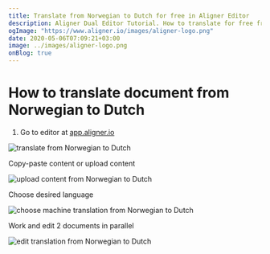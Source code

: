 ```yaml
---
title: Translate from Norwegian to Dutch for free in Aligner Editor
description: Aligner Dual Editor Tutorial. How to translate for free from Norwegian to Dutch. Aligner is multilingual document management platform. 
ogImage: "https://www.aligner.io/images/aligner-logo.png"
date: 2020-05-06T07:09:21+03:00
image: ../images/aligner-logo.png
onBlog: true
---
```


# How to translate document from Norwegian to Dutch

1. Go to editor at [app.aligner.io](https://app.aligner.io "Aligner App web page")

![translate from Norwegian to Dutch](../aligner-blank-editor.png "translate from Norwegian to Dutch")

Copy-paste content or upload content

![upload content from Norwegian to Dutch](../aligner-uploaded-document.png "upload content from Norwegian to Dutch")

Choose desired language

![choose machine translation from Norwegian to Dutch](../aligner-language-dropdown.png "choose machine translation from Norwegian to Dutch")

Work and edit 2 documents in parallel

![edit translation from Norwegian to Dutch](../aligner-double-sitded-editor.png "edit translation from Norwegian to Dutch")

